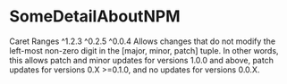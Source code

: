 # SomeDetailAboutNPM
Caret Ranges ^1.2.3 ^0.2.5 ^0.0.4
Allows changes that do not modify the left-most non-zero digit in the [major, minor, patch] tuple. 
In other words, this allows patch and minor updates for versions 1.0.0 and above, 
patch updates for versions 0.X >=0.1.0, and no updates for versions 0.0.X.
